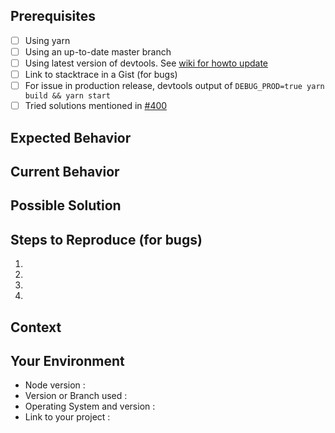 <!--- Provide a general summary of the issue in the Title above -->

## Prerequisites

-   [ ] Using yarn
-   [ ] Using an up-to-date master branch
-   [ ] Using latest version of devtools. See [wiki for howto update](https://github.com/tron-app/tron-app/wiki/DevTools)
-   [ ] Link to stacktrace in a Gist (for bugs)
-   [ ] For issue in production release, devtools output of `DEBUG_PROD=true yarn build && yarn start`
-   [ ] Tried solutions mentioned in [#400](https://github.com/tron-app/tron-app/issues/400)

## Expected Behavior

<!--- If you're describing a bug, tell us what should happen -->
<!--- If you're suggesting a change/improvement, tell us how it should work -->

## Current Behavior

<!--- If describing a bug, tell us what happens instead of the expected behavior -->
<!--- If suggesting a change/improvement, explain the difference from current behavior -->

## Possible Solution

<!--- Not obligatory, but suggest a fix/reason for the bug, -->
<!--- or ideas how to implement the addition or change -->

## Steps to Reproduce (for bugs)

<!--- Provide a link to a live example, or an unambiguous set of steps to -->
<!--- reproduce this bug. Include code to reproduce, if relevant -->

1.

2.

3.

4.

## Context

<!--- How has this issue affected you? What are you trying to accomplish? -->
<!--- Did you make any changes to the boilerplate after cloning it? -->
<!--- Providing context helps us come up with a solution that is most useful in the real world -->

## Your Environment

<!--- Include as many relevant details about the environment you experienced the bug in -->

-   Node version :
-   Version or Branch used :
-   Operating System and version :
-   Link to your project :
